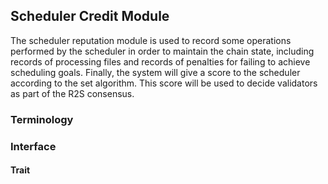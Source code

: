 ## Scheduler Credit Module

The scheduler reputation module is used to record some operations performed by the scheduler in order to maintain 
the chain state, including records of processing files and records of penalties for failing to achieve scheduling goals.
Finally, the system will give a score to the scheduler according to the set algorithm. This score will be used to 
decide validators as part of the R2S consensus.

### Terminology

### Interface
#### Trait